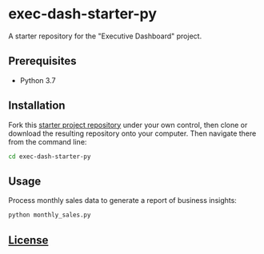 # exec-dash-starter-py

A starter repository for the "Executive Dashboard" project.

## Prerequisites

  + Python 3.7

## Installation

Fork this [starter project repository](https://github.com/prof-rossetti/exec-dash-starter-py) under your own control, then clone or download the resulting repository onto your computer. Then navigate there from the command line:

```sh
cd exec-dash-starter-py
```

## Usage

Process monthly sales data to generate a report of business insights:

```sh
python monthly_sales.py
```

## [License](/LICENSE.md)